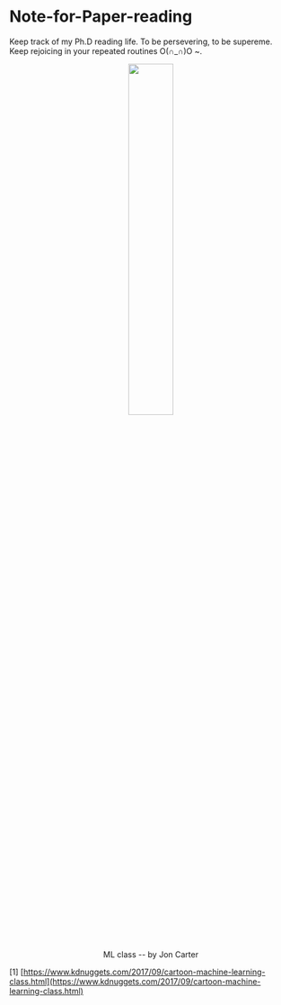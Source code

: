 # Note-for-Paper-reading
Keep track of my Ph.D reading life. To be 
persevering, to be supereme. Keep rejoicing in your repeated routines O(∩_∩)O ~.



 
 
 <div align=center><img src="https://www.kdnuggets.com/images/cartoon-machine-learning-class.jpg" width="40%" height="40%"></div>


<p align="center"> ML class -- by Jon Carter </p>

[1] [https://www.kdnuggets.com/2017/09/cartoon-machine-learning-class.html](https://www.kdnuggets.com/2017/09/cartoon-machine-learning-class.html)
 
 




